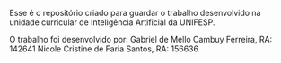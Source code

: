 Esse é o repositório criado para guardar o trabalho desenvolvido na unidade curricular de Inteligência Artificial da UNIFESP.

O trabalho foi desenvolvido por:
Gabriel de Mello Cambuy Ferreira, RA: 142641 
Nicole Cristine de Faria Santos, RA: 156636
